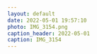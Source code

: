 ```yaml
---
layout: default
date: 2022-05-01 19:57:10
photo: IMG_3154.png
caption_header: 2022-05-01
caption: IMG_3154
---
```

